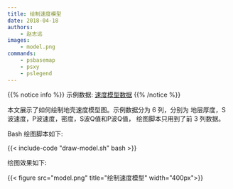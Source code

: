 ```yaml
---
title: 绘制速度模型
date: 2018-04-18
authors:
    - 赵志远
images:
    - model.png
commands:
    - psbasemap
    - psxy
    - pslegend
---
```

{{% notice info %}}
示例数据:
[速度模型数据](/example/ex020/model.txt)
{{% /notice %}}

本文展示了如何绘制地壳速度模型图。示例数据分为 6 列，分别为 地层厚度，S波速度，P波速度，密度，S波Q值和P波Q值，
绘图脚本只用到了前 3 列数据。

Bash 绘图脚本如下:

{{< include-code "draw-model.sh" bash >}}

绘图效果如下:

{{< figure src="model.png" title="绘制速度模型" width="400px">}}
